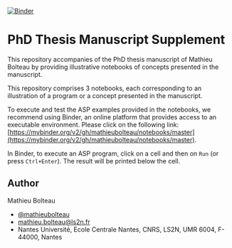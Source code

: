 [![Binder](https://mybinder.org/badge_logo.svg)](https://mybinder.org/v2/gh/mathieubolteau/notebooks/master)

# PhD Thesis Manuscript Supplement 

This repository accompanies of the PhD thesis manuscript of Mathieu Bolteau by providing illustrative notebooks of concepts presented in the manuscript.

This repository comprises 3 notebooks, each corresponding to an illustration of a program or a concept presented in the manuscript.

To execute and test the ASP examples provided in the notebooks, we recommend using Binder, an online platform that provides access to an executable environment. Please click on the following link: [https://mybinder.org/v2/gh/mathieubolteau/notebooks/master](https://mybinder.org/v2/gh/mathieubolteau/notebooks/master).


In Binder, to execute an ASP program, click on a cell and then on `Run` (or press `Ctrl+Enter`). The result will be printed below the cell.


## Author
Mathieu Bolteau 
* [@mathieubolteau](https://github.com/mathieubolteau)
* [mathieu.bolteau@ls2n.fr](mailto:mathieu.bolteau@ls2n.fr)
* Nantes Université, Ecole Centrale Nantes, CNRS, LS2N, UMR 6004, F-44000, Nantes
